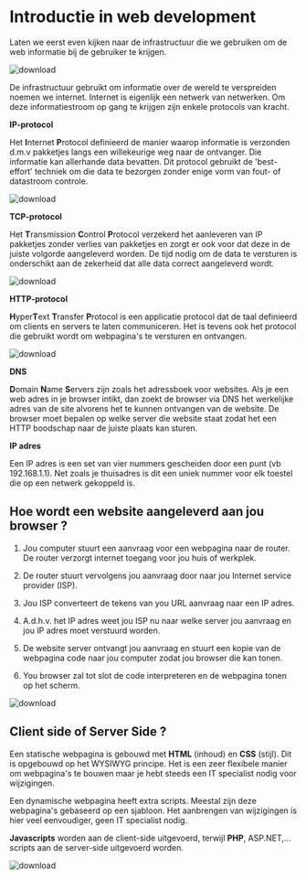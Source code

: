 # Introductie in web development

Laten we eerst even kijken naar de infrastructuur die we gebruiken om de web informatie bij de gebruiker te krijgen.

![download](./images/internet.png)

De infrastructuur gebruikt om informatie over de wereld te verspreiden noemen we internet. Internet is eigenlijk een netwerk van netwerken. Om deze informatiestroom op gang te krijgen zijn enkele protocols van kracht.

**IP-protocol**

Het **I**nternet **P**rotocol definieerd de manier waarop informatie is verzonden d.m.v pakketjes langs een willekeurige weg naar de ontvanger. Die informatie kan allerhande data bevatten. Dit protocol gebruikt de 'best-effort' techniek om die data te bezorgen zonder enige vorm van fout- of datastroom controle. 
 
![download](./images/afbeelding2.png)

**TCP-protocol**

Het **T**ransmission **C**ontrol **P**rotocol verzekerd het aanleveren van IP pakketjes zonder verlies van pakketjes en zorgt er ook voor dat deze in de juiste volgorde aangeleverd worden. De tijd nodig om de data te versturen is onderschikt aan de zekerheid dat alle data correct aangeleverd wordt.
 
![download](./images/afbeelding3.png)

**HTTP-protocol**

**H**yper**T**ext **T**ransfer **P**rotocol is een applicatie protocol dat de taal definieerd om clients en servers te laten communiceren. Het is tevens ook het protocol die gebruikt wordt om webpagina's te versturen en ontvangen.

![download](./images/afbeelding4.png)

**DNS**

**D**omain **N**ame **S**ervers zijn zoals het adressboek voor websites. Als je een web adres in je browser intikt, dan zoekt de browser via DNS het werkelijke adres van de site alvorens het te kunnen ontvangen van de website. De browser moet bepalen op welke server die website staat zodat het een HTTP boodschap naar de juiste plaats kan sturen.
 
**IP adres**

Een IP adres is een set van vier nummers gescheiden door een punt (vb 192.168.1.1). Net zoals je thuisadres is dit een uniek nummer voor elk toestel die op een netwerk gekoppeld is.

## Hoe wordt een website aangeleverd aan jou browser ?

1. Jou computer stuurt een aanvraag voor een webpagina naar de router. De router verzorgt internet toegang voor jou huis of werkplek.

2. De router stuurt vervolgens jou aanvraag door naar jou Internet service provider (ISP). 

3. Jou ISP converteert de tekens van you URL aanvraag naar een IP adres.

4. A.d.h.v. het IP adres weet jou ISP nu naar welke server jou aanvraag en jou IP adres moet verstuurd worden. 

5. De website server ontvangt jou aanvraag en stuurt een kopie van de webpagina code naar jou computer zodat jou browser die kan tonen.

6. You browser zal tot slot de code interpreteren en de webpagina tonen op het scherm.

![download](./images/afbeelding2.jpg) 

## Client side of Server Side ?

Een statische webpagina is gebouwd met **HTML** (inhoud) en **CSS** (stijl). Dit is opgebouwd op het WYSIWYG principe. Het is een zeer flexibele manier om webpagina's te bouwen maar je hebt steeds een IT specialist nodig voor wijzigingen.

Een dynamische webpagina heeft extra scripts. Meestal zijn deze webpagina's gebaseerd op een sjabloon. Het aanbrengen van wijzigingen is hier veel eenvoudiger, geen IT specialist nodig.

**Javascripts** worden aan de client-side uitgevoerd, terwijl **PHP**, ASP.NET,... scripts aan de server-side uitgevoerd worden.

![download](./images/afbeelding5.jpg) 

